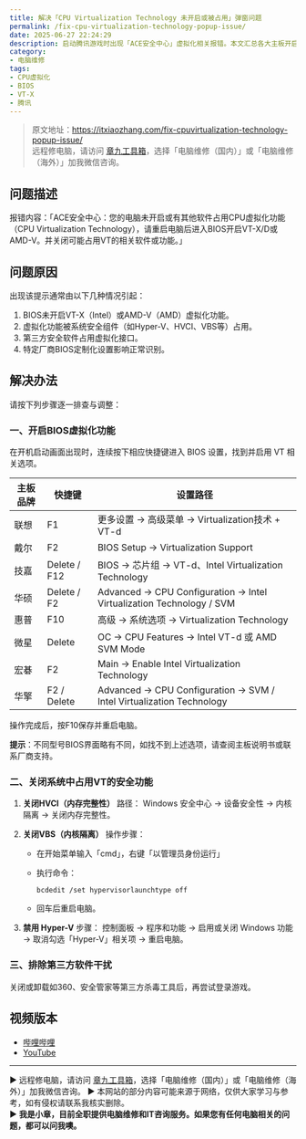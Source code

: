 ```yaml
---
title: 解决「CPU Virtualization Technology 未开启或被占用」弹窗问题
permalink: /fix-cpu-virtualization-technology-popup-issue/
date: 2025-06-27 22:24:29
description: 启动腾讯游戏时出现「ACE安全中心」虚拟化相关报错。本文汇总各大主板开启虚拟化设置方法，并提供关闭HVCI、VBS、Hyper-V等系统占用功能的详细步骤，帮助用户彻底排查并解决弹窗问题。
category:
- 电脑维修
tags:
- CPU虚拟化
- BIOS
- VT-X
- 腾讯
---
```


> 原文地址：<https://itxiaozhang.com/fix-cpuvirtualization-technology-popup-issue/>  
> 远程修电脑，请访问 [章九工具箱](https://zhang9.com/)，选择「电脑维修（国内）」或「电脑维修（海外）」加我微信咨询。 

## 问题描述

报错内容：「ACE安全中心：您的电脑未开启或有其他软件占用CPU虚拟化功能（CPU Virtualization Technology），请重启电脑后进入BIOS开启VT-X/D或AMD-V。并关闭可能占用VT的相关软件或功能。」

## 问题原因

出现该提示通常由以下几种情况引起：

1. BIOS未开启VT-X（Intel）或AMD-V（AMD）虚拟化功能。
2. 虚拟化功能被系统安全组件（如Hyper-V、HVCI、VBS等）占用。
3. 第三方安全软件占用虚拟化接口。
4. 特定厂商BIOS定制化设置影响正常识别。

## 解决办法

请按下列步骤逐一排查与调整：

### 一、开启BIOS虚拟化功能

在开机启动画面出现时，连续按下相应快捷键进入 BIOS 设置，找到并启用 VT 相关选项。

| 主板品牌 | 快捷键          | 设置路径                                                                 |
| ---- | ------------ | -------------------------------------------------------------------- |
| 联想   | F1           | 更多设置 → 高级菜单 → Virtualization技术 + VT-d                                |
| 戴尔   | F2           | BIOS Setup → Virtualization Support                                  |
| 技嘉   | Delete / F12 | BIOS → 芯片组 → VT-d、Intel Virtualization Technology                    |
| 华硕   | Delete / F2  | Advanced → CPU Configuration → Intel Virtualization Technology / SVM |
| 惠普   | F10          | 高级 → 系统选项 → Virtualization Technology                                |
| 微星   | Delete       | OC → CPU Features → Intel VT-d 或 AMD SVM Mode                        |
| 宏碁   | F2           | Main → Enable Intel Virtualization Technology                        |
| 华擎   | F2 / Delete  | Advanced → CPU Configuration → SVM / Intel Virtualization Technology |

操作完成后，按F10保存并重启电脑。

**提示**：不同型号BIOS界面略有不同，如找不到上述选项，请查阅主板说明书或联系厂商支持。

### 二、关闭系统中占用VT的安全功能

1. **关闭HVCI（内存完整性）**
   路径：
   Windows 安全中心 → 设备安全性 → 内核隔离 → 关闭内存完整性。

2. **关闭VBS（内核隔离）**
   操作步骤：

   * 在开始菜单输入「cmd」，右键「以管理员身份运行」
   * 执行命令：

     ```
     bcdedit /set hypervisorlaunchtype off
     ```

   * 回车后重启电脑。

3. **禁用 Hyper-V**
   步骤：
   控制面板 → 程序和功能 → 启用或关闭 Windows 功能 → 取消勾选「Hyper-V」相关项 → 重启电脑。

### 三、排除第三方软件干扰

关闭或卸载如360、安全管家等第三方杀毒工具后，再尝试登录游戏。

## 视频版本

* [哔哩哔哩](https://space.bilibili.com/3546607630944387)
* [YouTube](https://www.youtube.com/@itxiaozhang)

---
▶ 远程修电脑，请访问 [章九工具箱](https://zhang9.com/)，选择「电脑维修（国内）」或「电脑维修（海外）」加我微信咨询。 
▶ 本网站的部分内容可能来源于网络，仅供大家学习与参考，如有侵权请联系我核实删除。  
▶ **我是小章，目前全职提供电脑维修和IT咨询服务。如果您有任何电脑相关的问题，都可以问我噢。**  
